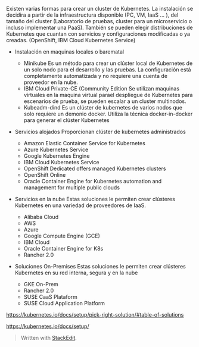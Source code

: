 

Existen varias formas para crear un cluster de Kubernetes. La instalación se decidira a partir de la infraestructura disponible (PC, VM, IaaS ... ), del tamaño del cluster (Laboratorio de pruebas, cluster para un microservicio o incluso implementar una PaaS). También se pueden elegir distribuciones de Kubernetes que cuantan con servicios y configuraciones modificadas o ya creadas. (OpenShift, IBM Cloud Kubernetes Service) 
- Instalación en maquinas locales o barematal
	-   Minikube
			Es un método para crear un clúster local de Kubernetes de un solo nodo para el desarrollo y las pruebas. La configuración está completamente automatizada y no requiere una cuenta de proveedor en la nube.
	-	IBM Cloud Private-CE (Community Edition 
	Se utilizan maquinas virtuales en la maquina virtual parael despliegue de Kubernetes para escenarios de prueba, se pueden escalar a un cluster multinodos.
	-	Kubeadm-dind
	Es un clúster de kubernetes de varios nodos que solo requiere un demonio docker. Utiliza la técnica docker-in-docker para generar el clúster Kubernetes
- Servicios alojados
	Proporcionan clúster de kubernetes administrados
	
	-	Amazon Elastic Container Service for Kubernetes 
	-  Azure Kubernetes Service
	-  Google Kubernetes Engine
	- IBM Cloud Kubernetes Service
	- OpenShift Dedicated offers managed Kubernetes clusters
	- OpenShift Online
	- Oracle Container Engine for Kubernetes automation and management for multiple public clouds
- Servicios en la nube
	Estas soluciones le permiten crear clústeres Kubernetes en una variedad de proveedores de IaaS.
	- Alibaba Cloud
	 - AWS
	 - Azure
	 - Google Compute Engine (GCE)
	 - IBM Cloud
	 - Oracle Container Engine for K8s
	 - Rancher 2.0 
- Soluciones On-Premises
	Estas soluciones le permiten crear clústeres Kubernetes en su red interna, segura y en la nube
	- GKE On-Prem
	- Rancher 2.0
	- SUSE CaaS Plataform
	- SUSE Cloud Application Platform

https://kubernetes.io/docs/setup/pick-right-solution/#table-of-solutions

https://kubernetes.io/docs/setup/

> Written with [StackEdit](https://stackedit.io/).
<!--stackedit_data:
eyJoaXN0b3J5IjpbMjEzMTgzMDU2NCwtMTc5OTI3ODYwOCwtMT
U1MDk3OTgyMiw3MzA5OTgxMTZdfQ==
-->